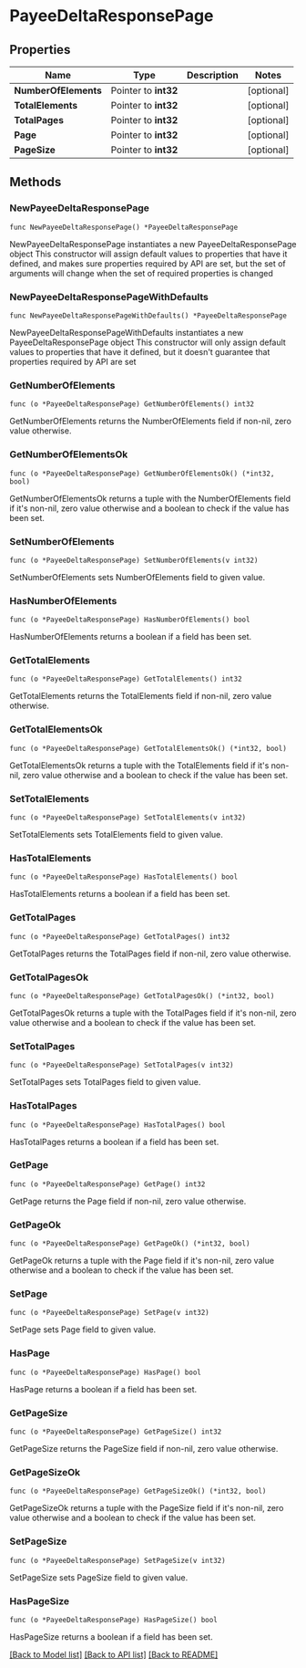 # PayeeDeltaResponsePage

## Properties

Name | Type | Description | Notes
------------ | ------------- | ------------- | -------------
**NumberOfElements** | Pointer to **int32** |  | [optional] 
**TotalElements** | Pointer to **int32** |  | [optional] 
**TotalPages** | Pointer to **int32** |  | [optional] 
**Page** | Pointer to **int32** |  | [optional] 
**PageSize** | Pointer to **int32** |  | [optional] 

## Methods

### NewPayeeDeltaResponsePage

`func NewPayeeDeltaResponsePage() *PayeeDeltaResponsePage`

NewPayeeDeltaResponsePage instantiates a new PayeeDeltaResponsePage object
This constructor will assign default values to properties that have it defined,
and makes sure properties required by API are set, but the set of arguments
will change when the set of required properties is changed

### NewPayeeDeltaResponsePageWithDefaults

`func NewPayeeDeltaResponsePageWithDefaults() *PayeeDeltaResponsePage`

NewPayeeDeltaResponsePageWithDefaults instantiates a new PayeeDeltaResponsePage object
This constructor will only assign default values to properties that have it defined,
but it doesn't guarantee that properties required by API are set

### GetNumberOfElements

`func (o *PayeeDeltaResponsePage) GetNumberOfElements() int32`

GetNumberOfElements returns the NumberOfElements field if non-nil, zero value otherwise.

### GetNumberOfElementsOk

`func (o *PayeeDeltaResponsePage) GetNumberOfElementsOk() (*int32, bool)`

GetNumberOfElementsOk returns a tuple with the NumberOfElements field if it's non-nil, zero value otherwise
and a boolean to check if the value has been set.

### SetNumberOfElements

`func (o *PayeeDeltaResponsePage) SetNumberOfElements(v int32)`

SetNumberOfElements sets NumberOfElements field to given value.

### HasNumberOfElements

`func (o *PayeeDeltaResponsePage) HasNumberOfElements() bool`

HasNumberOfElements returns a boolean if a field has been set.

### GetTotalElements

`func (o *PayeeDeltaResponsePage) GetTotalElements() int32`

GetTotalElements returns the TotalElements field if non-nil, zero value otherwise.

### GetTotalElementsOk

`func (o *PayeeDeltaResponsePage) GetTotalElementsOk() (*int32, bool)`

GetTotalElementsOk returns a tuple with the TotalElements field if it's non-nil, zero value otherwise
and a boolean to check if the value has been set.

### SetTotalElements

`func (o *PayeeDeltaResponsePage) SetTotalElements(v int32)`

SetTotalElements sets TotalElements field to given value.

### HasTotalElements

`func (o *PayeeDeltaResponsePage) HasTotalElements() bool`

HasTotalElements returns a boolean if a field has been set.

### GetTotalPages

`func (o *PayeeDeltaResponsePage) GetTotalPages() int32`

GetTotalPages returns the TotalPages field if non-nil, zero value otherwise.

### GetTotalPagesOk

`func (o *PayeeDeltaResponsePage) GetTotalPagesOk() (*int32, bool)`

GetTotalPagesOk returns a tuple with the TotalPages field if it's non-nil, zero value otherwise
and a boolean to check if the value has been set.

### SetTotalPages

`func (o *PayeeDeltaResponsePage) SetTotalPages(v int32)`

SetTotalPages sets TotalPages field to given value.

### HasTotalPages

`func (o *PayeeDeltaResponsePage) HasTotalPages() bool`

HasTotalPages returns a boolean if a field has been set.

### GetPage

`func (o *PayeeDeltaResponsePage) GetPage() int32`

GetPage returns the Page field if non-nil, zero value otherwise.

### GetPageOk

`func (o *PayeeDeltaResponsePage) GetPageOk() (*int32, bool)`

GetPageOk returns a tuple with the Page field if it's non-nil, zero value otherwise
and a boolean to check if the value has been set.

### SetPage

`func (o *PayeeDeltaResponsePage) SetPage(v int32)`

SetPage sets Page field to given value.

### HasPage

`func (o *PayeeDeltaResponsePage) HasPage() bool`

HasPage returns a boolean if a field has been set.

### GetPageSize

`func (o *PayeeDeltaResponsePage) GetPageSize() int32`

GetPageSize returns the PageSize field if non-nil, zero value otherwise.

### GetPageSizeOk

`func (o *PayeeDeltaResponsePage) GetPageSizeOk() (*int32, bool)`

GetPageSizeOk returns a tuple with the PageSize field if it's non-nil, zero value otherwise
and a boolean to check if the value has been set.

### SetPageSize

`func (o *PayeeDeltaResponsePage) SetPageSize(v int32)`

SetPageSize sets PageSize field to given value.

### HasPageSize

`func (o *PayeeDeltaResponsePage) HasPageSize() bool`

HasPageSize returns a boolean if a field has been set.


[[Back to Model list]](../README.md#documentation-for-models) [[Back to API list]](../README.md#documentation-for-api-endpoints) [[Back to README]](../README.md)


